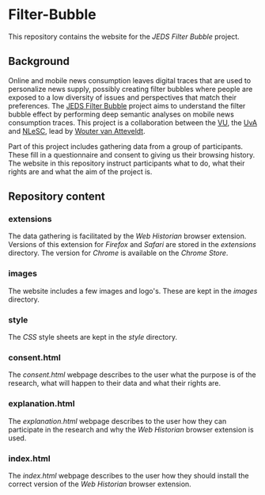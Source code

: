 # Filter-Bubble

This repository contains the website for the _JEDS Filter Bubble_ project.

## Background

Online and mobile news consumption leaves digital traces that are used to personalize news supply, possibly creating filter bubbles where people are exposed to a low diversity of issues and perspectives that match their preferences. The [JEDS Filter Bubble](http://ccs.amsterdam/projects/jeds/) project aims to understand the filter bubble effect by performing deep semantic analyses on mobile news consumption traces. This project is a collaboration between the [VU](https://www.vu.nl/nl/index.aspx), the [UvA](http://www.uva.nl/) and [NLeSC](https://www.esciencecenter.nl/), lead by [Wouter van Atteveldt](http://vanatteveldt.com/).

Part of this project includes gathering data from a group of participants. These fill in a questionnaire and consent to giving us their browsing history. The website in this repository instruct participants what to do, what their rights are and what the aim of the project is.

## Repository content

### extensions

The data gathering is facilitated by the _Web Historian_ browser extension. Versions of this extension for _Firefox_ and _Safari_ are stored in the _extensions_ directory. The version for _Chrome_ is available on the _Chrome Store_.

### images

The website includes a few images and logo's. These are kept in the _images_ directory.

### style

The _CSS_ style sheets are kept in the _style_ directory.

### consent.html

The _consent.html_ webpage describes to the user what the purpose is of the research, what will happen to their data and what their rights are.

### explanation.html

The _explanation.html_ webpage describes to the user how they can participate in the research and why the _Web Historian_ browser extension is used.

### index.html

The _index.html_ webpage describes to the user how they should install the correct version of the _Web Historian_ browser extension.